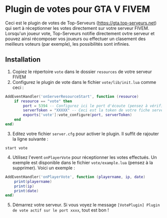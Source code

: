 # Plugin de votes pour GTA V FIVEM

Ceci est le plugin de votes de Top-Serveurs (https://gta.top-serveurs.net) qui sert à réceptionner les votes directement sur votre serveur FIVEM. Lorsqu'un joueur vote, Top-Serveurs notifie directement ovtre serveur et pouvez ainsi récomposer vos joueurs ou effectuer un clasement des meilleurs voteurs (par exemple), les possibilités sont infinies.

## Installation

1. Copiez le répertoire `vote` dans le dossier `resources` de votre serveur FIVEM
2. Configurez le plugin de vote dans le fichier `vote/lib/init.lua` comme ceci :

```lua
AddEventHandler('onServerResourceStart', function (resource)
    if resource == "vote" then
        port = 5394 -- Configurez ici le port d'écoute (pensez à vérifier qu'il est disponible)
        serverToken = "XXXXX" -- Ceci est la token de votre fiche serveur disponible sur votre panel Top-Serveurs (htps://gta.top-serveurs.net)
        exports['vote']:vote_configure(port, serverToken)
    end
end)
```

3. Editez votre fichier `server.cfg` pour activer le plugin. Il suffit de rajouter la ligne suivante :

```
start vote
```

4. Utilisez l'event `onPlayerVote` pour réceptionner les votes effectués. Un exemple est disponible dans le fichier `vote/example.lua` (pensez à la supprimer). Voici un exemple :

```lua
AddEventHandler('onPlayerVote', function (playername, ip, date)
    print(playername)
    print(ip)
    print(date)
end)
```

5. Démarrez votre serveur. Si vous voyez le message `[VotePlugin] Plugin de vote actif sur le port xxxx`, tout est bon !